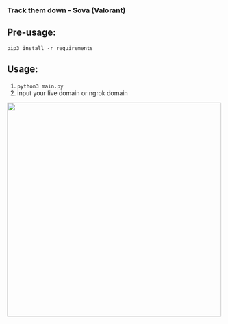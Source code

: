 ### Track them down - Sova (Valorant)

## Pre-usage:
`pip3 install -r requirements`

## Usage:
1. `python3 main.py`
2. input your live domain or ngrok domain

<img src="https://www.pcgamesn.com/wp-content/sites/pcgamesn/2020/04/valorant-sova-arrows-lineups.jpg" width="500px">
